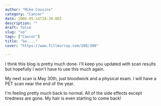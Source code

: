 ```yaml
---
author: "Mike Cousins"
category: "Cancer"
date: 2006-05-14T18:39:00Z
description: ""
draft: false
slug: "so"
tags: ["Cancer"]
title: "So...."
cover: "https://www.fillmurray.com/200/300"

---
```


I think this blog is pretty much done. I'll keep you updated with scan results
but hopefully I won't have to use this much again.

My next scan is May 30th, just bloodwork and a physical exam. I will have a PET
scan near the end of the year.

I'm feeling pretty much back to normal. All of the side effects except tiredness
are gone. My hair is even starting to come back!